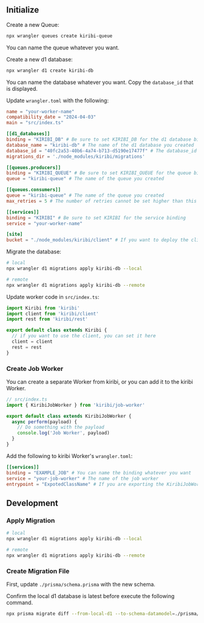 ## Initialize

Create a new Queue:
```bash
npx wrangler queues create kiribi-queue
```
You can name the queue whatever you want.

Create a new d1 database:
```bash
npx wrangler d1 create kiribi-db
```
You can name the database whatever you want.
Copy the `database_id` that is displayed.

Update `wrangler.toml` with the following:

```toml
name = "your-worker-name"
compatibility_date = "2024-04-03"
main = "src/index.ts"

[[d1_databases]]
binding = "KIRIBI_DB" # Be sure to set KIRIBI_DB for the d1 database binding
database_name = "kiribi-db" # The name of the d1 database you created
database_id = "40fc2a53-40b6-4a74-b713-d5190e17477f" # The database_id of the d1 database you created
migrations_dir = './node_modules/kiribi/migrations'

[[queues.producers]]
binding = "KIRIBI_QUEUE" # Be sure to set KIRIBI_QUEUE for the queue binding
queue = "kiribi-queue" # The name of the queue you created

[[queues.consumers]]
queue = "kiribi-queue" # The name of the queue you created
max_retries = 5 # The number of retries cannot be set higher than this value. Please set it with some margin.

[[services]]
binding = "KIRIBI" # Be sure to set KIRIBI for the service binding
service = "your-worker-name"

[site]
bucket = "./node_modules/kiribi/client" # If you want to deploy the client, please set it
```

Migrate the database:
```bash
# local
npx wrangler d1 migrations apply kiribi-db --local
```

```bash
# remote
npx wrangler d1 migrations apply kiribi-db --remote
```

Update worker code in `src/index.ts`:
```typescript
import Kiribi from 'kiribi'
import client from 'kiribi/client'
import rest from 'kiribi/rest'

export default class extends Kiribi {
  // if you want to use the client, you can set it here
  client = client
  rest = rest
}
```

### Create Job Worker

You can create a separate Worker from kiribi, or you can add it to the kiribi Worker.

```typescript
// src/index.ts
import { KiribiJobWorker } from 'kiribi/job-worker'

export default class extends KiribiJobWorker {
  async perform(payload) {
    // Do something with the payload
    console.log('Job Worker', payload)
  }
}
```

Add the following to kiribi Worker's `wrangler.toml`:
```toml
[[services]]
binding = "EXAMPLE_JOB" # You can name the binding whatever you want
service = "your-job-worker" # The name of the job worker
entrypoint = "ExpotedClassName" # If you are exporting the KiribiJobWorker class, specify the name (not required for default export)
```


## Development

### Apply Migration

```bash
# local
npx wrangler d1 migrations apply kiribi-db --local
```

```bash
# remote
npx wrangler d1 migrations apply kiribi-db --remote
```

### Create Migration File

First, update `./prisma/schema.prisma` with the new schema.

Confirm the local d1 database is latest before execute the following command.

```bash
npx prisma migrate diff --from-local-d1 --to-schema-datamodel=./prisma/schema.prisma --script -o ./migrations/__INPUT_NEW_MIGRATION_FILE_NAME__.sql
```
